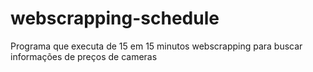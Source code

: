# webscrapping-schedule

Programa que executa de  15 em 15 minutos webscrapping  para buscar informações de preços de cameras
